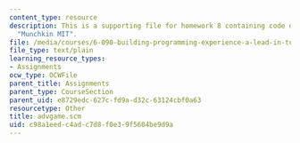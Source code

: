 ```yaml
---
content_type: resource
description: This is a supporting file for homework 8 containing code of the game
  "Munchkin MIT".
file: /media/courses/6-090-building-programming-experience-a-lead-in-to-6-001-january-iap-2005/c98a1eedc4adc7d8f0e39f5604be9d9a_advgame.scm
file_type: text/plain
learning_resource_types:
- Assignments
ocw_type: OCWFile
parent_title: Assignments
parent_type: CourseSection
parent_uid: e8729edc-627c-fd9a-d32c-63124cbf0a63
resourcetype: Other
title: advgame.scm
uid: c98a1eed-c4ad-c7d8-f0e3-9f5604be9d9a
---
```

